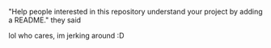 "Help people interested in this repository understand your project by adding a README." they said

lol who cares, im jerking around :D
